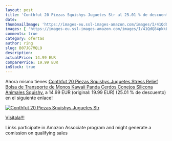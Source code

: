 ```yaml
---
layout: post
title: 'Conthfut 20 Piezas Squishys Juguetes Str al 25.01 % de descuento'
date: 
thumbnailImage: 'https://images-eu.ssl-images-amazon.com/images/I/41QdQ84pkkL._SL200_.jpg'
images: [ 'https://images-eu.ssl-images-amazon.com/images/I/41QdQ84pkkL._SL200_.jpg' ]
comments: true
category: ofertas
author: ring
slug: B07JG7MQL9
description:
actualPrice: 14.99 EUR
comparePrice: 19.99 EUR
inStock: true
---
```


Ahora mismo tienes [Conthfut 20 Piezas Squishys Juguetes Stress Relief Bolsa de Transporte de Monos Kawaii Panda  Cerdos  Conejos Silicona Animales Squishy.](https://www.amazon.es/dp/B07JG7MQL9/?tag=tolees-21) a 14.99 EUR (original: 19.99 EUR) (25.01 %  de descuento) en el siguiente enlace!

[![Conthfut 20 Piezas Squishys Juguetes Str](https://images-eu.ssl-images-amazon.com/images/I/41QdQ84pkkL._SL200_.jpg)](https://www.amazon.es/dp/B07JG7MQL9/?tag=tolees-21)

[Visítala!!!](https://www.amazon.es/dp/B07JG7MQL9/?tag=tolees-21)

Links participate in Amazon Associate program and might generate a comission on qualifying sales
